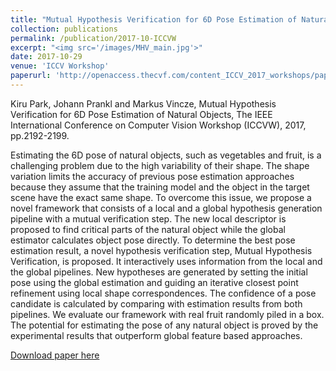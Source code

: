```yaml
---
title: "Mutual Hypothesis Verification for 6D Pose Estimation of Natural Objects"
collection: publications
permalink: /publication/2017-10-ICCVW
excerpt: "<img src='/images/MHV_main.jpg'>"
date: 2017-10-29
venue: 'ICCV Workshop'
paperurl: 'http://openaccess.thecvf.com/content_ICCV_2017_workshops/papers/w31/Park_Mutual_Hypothesis_Verification_ICCV_2017_paper.pdf'
---
```

Kiru Park, Johann Prankl and Markus Vincze, Mutual Hypothesis Verification for 6D Pose Estimation of Natural Objects, The IEEE International Conference on Computer Vision Workshop (ICCVW), 2017, pp.2192-2199.

Estimating the 6D pose of natural objects, such as vegetables and fruit, is a challenging problem due to the high variability of their shape. The shape variation limits the accuracy of previous pose estimation approaches because they assume that the training model and the object in the target scene have the exact same shape. To overcome this issue, we propose a novel framework that consists of a local and a global hypothesis generation pipeline with a mutual verification step. The new local descriptor is proposed to find critical parts of the natural object while the global estimator calculates object pose directly. To determine the best pose estimation result, a novel hypothesis verification step, Mutual Hypothesis Verification, is proposed. It interactively uses information from the local and the global pipelines. New hypotheses are generated by setting the initial pose using the global estimation and guiding an iterative closest point refinement using local shape correspondences. The confidence of a pose candidate is calculated by comparing with estimation results from both pipelines. We evaluate our framework with real fruit randomly piled in a box. The potential for estimating the pose of any natural object is proved by the experimental results that outperform global feature based approaches.

[Download paper here](http://openaccess.thecvf.com/content_ICCV_2017_workshops/papers/w31/Park_Mutual_Hypothesis_Verification_ICCV_2017_paper.pdf)
